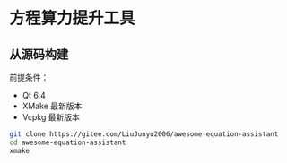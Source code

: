 # 方程算力提升工具

## 从源码构建
前提条件：
- Qt 6.4
- XMake 最新版本
- Vcpkg 最新版本

```sh
git clone https://gitee.com/LiuJunyu2006/awesome-equation-assistant
cd awesome-equation-assistant
xmake
```
